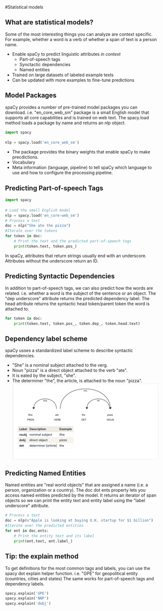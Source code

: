 #Statistical models

## What are statistical models?
Some of the most interesting things you can analyze are context specific.
For example, whether a word is a verb of whether a span of text is a person name.
- Enable spaCy to predict linguistic attributes *in context*
	- Part-of-speech tags
	- Synctactic dependencies
	- Named entities
- Trained on large datasets of labeled example texts
- Can be updated with more examples to fine-tune predictions

## Model Packages
spaCy provides a number of pre-trained model packages you can download.
i.e. "en\_core\_web\_sm" package is a small English model that supports all core capabilities and is trained on web text.
The spacy.load method loads a package by name and returns an nlp object.
```python
import spacy

nlp = spacy.load('en_core_web_sm')
```
- The package provides the binary weights that enable spaCy to make precdictions.
- Vocabulary
- Meta information (language, pipeline) to tell spaCy which language to use and how to configure the processing pipeline.

## Predicting Part-of-speech Tags
```python
import spacy

# Load the small English model
nlp = spacy.load('en_core-web_sm')
# Process a text
doc = nlp("She ate the pizza")
#Iterate over the tokens
for token in doc:
    # Print the text and the predicted part-of-speech tags
    print(token.text, token.pos_)
```
In spaCy, attributes that return strings usually end with an underscore.
Attributes without the underscore return an ID.

## Predicting Syntactic Dependencies
In addition to part-of-speech tags, we can also predict how the words are related.
i.e. whether a word is the subject of the sentence or an object.
The "dep underscore" attribute returns the predicted dependency label.
The head attribute returns the syntactic head token/parent token the word is attached to.
```python
for token in doc:
    print(token.text, token.pos_, token.dep_, token.head.text)
```

## Dependency label scheme
spaCy usses a standardized label scheme to describe syntactic dependencies.
- "She" is a nominal subject attached to the verg.
- Noun "pizza" is a direct object attached to the verb "ate".
- It is eated by the subject, "she".
- The determiner "the", the article, is attached to the noun "pizza".
![statistical-models_dependency-label-scheme](../images/statistical-models_dependency-label-scheme.png)

## Predicting Named Entities
Named entities are "real world objects" that are assigned a name (i.e. a person, organization or a country).
The doc dot ents property lets you access named entities predicted by the model.
It returns an iterator of span objects so we can print the entity text and entity label using the "label underscore" attribute.
```python
# Process a text
doc = nlp(u"Apple is looking at buying U.K. startup for $1 billion")
#Iterate over the predicted entities
for ent in doc.ents:
    # Print the entity text and its label
    print(ent.text, ent.label_)
```

## Tip: the explain method
To get definitions for the most common tags and labels, you can use the spacy dot explain helper function.
i.e. "GPE" for geopolitical entity (countries, cities and states)
The same works for part-of-speech tags and dependency labels.
```python
spacy.explain('GPE')
spacy.explain('NNP')
spacy.explain('dobj')
